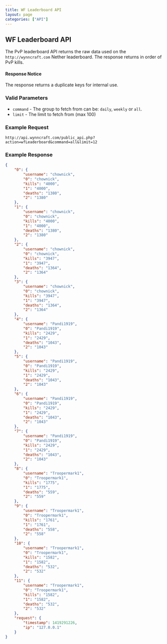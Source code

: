 ```yaml
---
title: WF Leaderboard API
layout: page
categories: ["API"]
---
```


## WF Leaderboard API
The PvP leaderboard API returns the raw data used on the `http://wynncraft.com` Nether leaderboard. The response returns in order of PvP kills.

#### Response Notice
The response returns a duplicate keys for internal use.

### Valid Parameters
* `command` - The group to fetch from can be: `daily`, `weekly` or `all`.
* `limit` - The limit to fetch from (max 100)

### Example Request
`http://api.wynncraft.com/public_api.php?action=wfLeaderboard&command=all&limit=12`

### Example Response
```json
{
    "0": {
        "username": "chownick",
        "0": "chownick",
        "kills": "4000",
        "1": "4000",
        "deaths": "1380",
        "2": "1380"
    },
    "1": {
        "username": "chownick",
        "0": "chownick",
        "kills": "4000",
        "1": "4000",
        "deaths": "1380",
        "2": "1380"
    },
    "2": {
        "username": "chownick",
        "0": "chownick",
        "kills": "3947",
        "1": "3947",
        "deaths": "1364",
        "2": "1364"
    },
    "3": {
        "username": "chownick",
        "0": "chownick",
        "kills": "3947",
        "1": "3947",
        "deaths": "1364",
        "2": "1364"
    },
    "4": {
        "username": "Pandi1919",
        "0": "Pandi1919",
        "kills": "2429",
        "1": "2429",
        "deaths": "1043",
        "2": "1043"
    },
    "5": {
        "username": "Pandi1919",
        "0": "Pandi1919",
        "kills": "2429",
        "1": "2429",
        "deaths": "1043",
        "2": "1043"
    },
    "6": {
        "username": "Pandi1919",
        "0": "Pandi1919",
        "kills": "2429",
        "1": "2429",
        "deaths": "1043",
        "2": "1043"
    },
    "7": {
        "username": "Pandi1919",
        "0": "Pandi1919",
        "kills": "2429",
        "1": "2429",
        "deaths": "1043",
        "2": "1043"
    },
    "8": {
        "username": "Troopermark1",
        "0": "Troopermark1",
        "kills": "1775",
        "1": "1775",
        "deaths": "559",
        "2": "559"
    },
    "9": {
        "username": "Troopermark1",
        "0": "Troopermark1",
        "kills": "1761",
        "1": "1761",
        "deaths": "558",
        "2": "558"
    },
    "10": {
        "username": "Troopermark1",
        "0": "Troopermark1",
        "kills": "1582",
        "1": "1582",
        "deaths": "532",
        "2": "532"
    },
    "11": {
        "username": "Troopermark1",
        "0": "Troopermark1",
        "kills": "1582",
        "1": "1582",
        "deaths": "532",
        "2": "532"
    },
    "request": {
        "timestamp": 1419291226,
        "ip": "127.0.0.1"
    }
}
```
